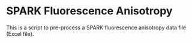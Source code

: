 # SPARK Fluorescence Anisotropy
This is a script to pre-process a SPARK fluorescence anisotropy data file (Excel file).
